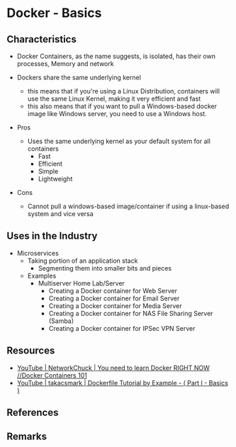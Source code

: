 # Docker - Basics

## Characteristics
- Docker Containers, as the name suggests, is isolated, has their own processes, Memory and network
- Dockers share the same underlying kernel
    + this means that if you're using a Linux Distribution, containers will use the same Linux Kernel, making it very efficient and fast
    + this also means that if you want to pull a Windows-based docker image like Windows server, you need to use a Windows host.

- Pros
    - Uses the same underlying kernel as your default system for all containers
        + Fast
        + Efficient
        + Simple 
        + Lightweight
- Cons
    + Cannot pull a windows-based image/container if using a linux-based system and vice versa

## Uses in the Industry
- Microservices
    - Taking portion of an application stack
        + Segmenting them into smaller bits and pieces
    - Examples
        - Multiserver Home Lab/Server
            + Creating a Docker container for Web Server
            + Creating a Docker container for Email Server
            + Creating a Docker container for Media Server
            + Creating a Docker container for NAS File Sharing Server (Samba)
            + Creating a Docker container for IPSec VPN Server

## Resources
+ [YouTube | NetworkChuck | You need to learn Docker RIGHT NOW //Docker Containers 101](https://youtu.be/eGz9DS-aIeY)
+ [YouTube | takacsmark | Dockerfile Tutorial by Example - ( Part I - Basics )](https://www.youtube.com/watch?v=6Er8MAvTWlI)

## References

## Remarks
